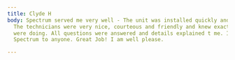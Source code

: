 ```yaml
---
title: Clyde H
body: Spectrum served me very well - The unit was installed quickly and carefully.
  The technicians were very nice, courteous and friendly and knew exactly what they
  were doing. All questions were answered and details explained t me. I recommend
  Spectrum to anyone. Great Job! I am well please.

---
```

